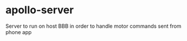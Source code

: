 apollo-server
=============

Server to run on host BBB in order to handle motor commands sent from phone app
